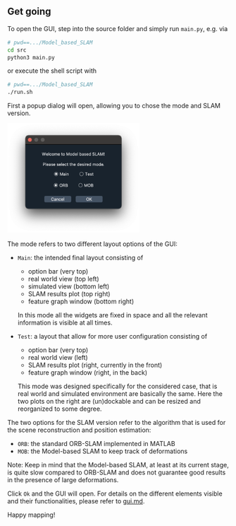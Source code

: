 ## Get going

To open the GUI, step into the source folder and simply run `main.py`, e.g. via

```bash
# pwd==.../Model_based_SLAM
cd src
python3 main.py
```

or execute the shell script with

```bash
# pwd==.../Model_based_SLAM
./run.sh
```
First a popup dialog will open, allowing you to chose the mode and SLAM version.

<img src="images/welcome_dialog.png" alt="" width="300"/>

The mode refers to two different layout options of the GUI:

* `Main`: the intended final layout consisting of

	* option bar (very top)
	* real world view (top left)
	* simulated view (bottom left)
	* SLAM results plot (top right)
	* feature graph window (bottom right)
	
	In this mode all the widgets are fixed in space and all the relevant information is visible at all times.

* `Test`: a layout that allow for more user configuration consisting of

	* option bar (very top)
	* real world view (left)
	* SLAM results plot (right, currently in the front)
	* feature graph window (right, in the back)

	This mode was designed specifically for the considered case, that is real world and simulated environment are basically the same.
	Here the two plots on the right are (un)dockable and can be resized and reorganized to some degree.

The two options for the SLAM version refer to the algorithm that is used for the scene reconstruction and position estimation:

* `ORB`: the standard ORB-SLAM implemented in MATLAB
* `MOB`: the Model-based SLAM to keep track of deformations

Note: Keep in mind that the Model-based SLAM, at least at its current stage, is quite slow compared to ORB-SLAM and does not guarantee good results in the presence of large deformations.	

Click `Ok` and the GUI will open.
For details on the different elements visible and their functionalities, please refer to [gui.md](gui.md).

Happy mapping!